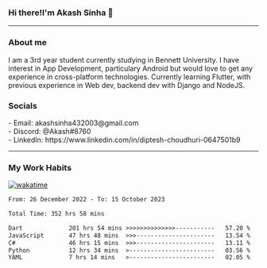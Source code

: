 <h3>Hi there!I'm Akash Sinha 👋</h3>

--- 

<h3>About me</h3>
I am a 3rd year student currently studying in Bennett University. I have interest in App Development, particulary Android but would love to get any experience in cross-platform technologies. Currently learning Flutter, with previous experience in Web dev, backend dev with Django and NodeJS.

<h3>Socials</h3>
 - Email: akashsinha432003@gmail.com<br>
 - Discord: @Akash#8760<br>
 - LinkedIn: https://www.linkedin.com/in/diptesh-choudhuri-0647501b9<br>


---

<h3>My Work Habits</h3>

[![wakatime](https://wakatime.com/badge/user/938b2951-49cf-4810-9b9e-c17cde3d3343.svg)](https://wakatime.com/@938b2951-49cf-4810-9b9e-c17cde3d3343)

<!--START_SECTION:waka-->

```txt
From: 26 December 2022 - To: 15 October 2023

Total Time: 352 hrs 58 mins

Dart             201 hrs 54 mins >>>>>>>>>>>>>>-----------   57.20 %
JavaScript       47 hrs 48 mins  >>>----------------------   13.54 %
C#               46 hrs 15 mins  >>>----------------------   13.11 %
Python           12 hrs 34 mins  >------------------------   03.56 %
YAML             7 hrs 14 mins   >------------------------   02.05 %
```

<!--END_SECTION:waka-->

